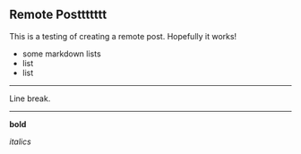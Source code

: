 <!--
.. title: Testing
.. slug: test
.. date: 2022-03-03 09:06:09 UTC-06:00
.. tags: 
.. category: 
.. link: 
.. description: 
.. type: text
-->

## Remote Posttttttt
This is a testing of creating a remote post. Hopefully it works!

- some markdown lists
- list
- list

---

Line break.

---

**bold**

*italics*
